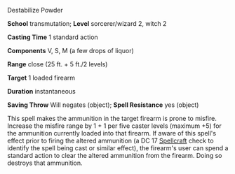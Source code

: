 Destabilize Powder

**School** transmutation; **Level** sorcerer/wizard 2, witch 2

**Casting Time** 1 standard action

**Components** V, S, M (a few drops of liquor)

**Range** close (25 ft. + 5 ft./2 levels)

**Target** 1 loaded firearm

**Duration** instantaneous

**Saving Throw** Will negates (object); **Spell Resistance** yes (object)

This spell makes the ammunition in the target firearm is prone to misfire. Increase the misfire range by 1 + 1 per five caster levels (maximum +5) for the ammunition currently loaded into that firearm. If aware of this spell's effect prior to firing the altered ammunition (a DC 17 [Spellcraft](skills/spellcraft#_spellcraft) check to identify the spell being cast or similar effect), the firearm's user can spend a standard action to clear the altered ammunition from the firearm. Doing so destroys that ammunition.

